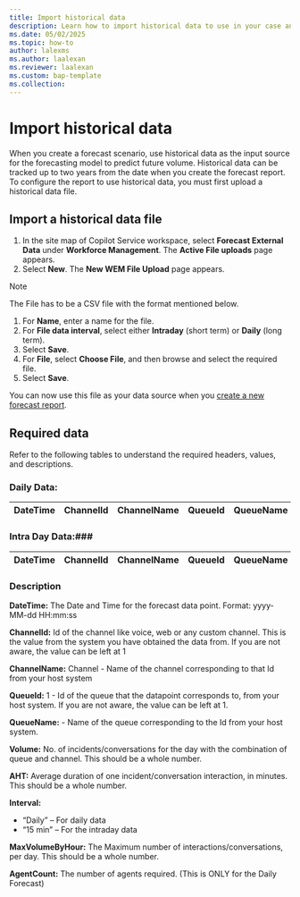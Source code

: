 ```yaml
---
title: Import historical data
description: Learn how to import historical data to use in your case and conversation forecast scenarios.
ms.date: 05/02/2025
ms.topic: how-to
author: lalexms
ms.author: laalexan
ms.reviewer: laalexan
ms.custom: bap-template
ms.collection:
---
```

# Import historical data

When you create a forecast scenario, use historical data as the input source for the forecasting model to predict future volume. Historical data can be tracked up to two years from the date when you create the forecast report. To configure the report to use historical data, you must first upload a historical data file.

## Import a historical data file 

1. In the site map of Copilot Service workspace, select **Forecast External Data** under **Workforce Management**. The **Active File uploads** page appears.
1. Select **New**. The **New WEM File Upload** page appears.

> [!NOTE]  
> The File has to be a CSV file with the format mentioned below.

1. For **Name**, enter a name for the file.
1. For **File data interval**, select either **Intraday** (short term) or **Daily** (long term).
1. Select **Save**.
1. For **File**, select **Choose File**, and then browse and select the required file.
1. Select **Save**.

You can now use this file as your data source when you [create a new forecast report](wfm-forecast-scenarios.md#create-a-short-term-or-long-term-forecast-report).

## Required data

Refer to the following tables to understand the required headers, values, and descriptions.


### Daily Data:

 **DateTime** | **ChannelId** | **ChannelName** | **QueueId** | **QueueName** | **Volume** | **AHT** | **Interval** | **MaxVolumeByHour** | **AgentCount** 
--------------|---------------|-----------------|-------------|---------------|------------|---------|--------------|---------------------|----------------


 
### Intra Day Data:###
 **DateTime** | **ChannelId** | **ChannelName** | **QueueId** | **QueueName** | **Volume** | **AHT** | **Interval** | **MaxVolumeByHour** 
--------------|---------------|-----------------|-------------|---------------|------------|---------|--------------|---------------------

### Description  
**DateTime:** The Date and Time for the forecast data point. Format: yyyy-MM-dd HH:mm:ss  

**ChannelId:** Id of the channel like voice, web or any custom channel. This is the value from the system you have obtained the data from. If you are not aware, the value can be left at 1  

**ChannelName:** Channel - Name of the channel corresponding to that Id from your host system  

**QueueId:** 1 - Id of the queue that the datapoint corresponds to, from your host system. If you are not aware, the value can be left at 1.  

**QueueName:** - Name of the queue corresponding to the Id from your host system.  

**Volume:**  No. of incidents/conversations for the day with the combination of queue and channel. This should be a whole number.  

**AHT:** Average duration of one incident/conversation interaction, in minutes. This should be a whole number.  

**Interval:**   
* “Daily” – For daily data  
* “15 min” – For the intraday data  

**MaxVolumeByHour:** The Maximum number of interactions/conversations, per day. This should be a whole number.  

**AgentCount:** The number of agents required. (This is ONLY for the Daily Forecast)
